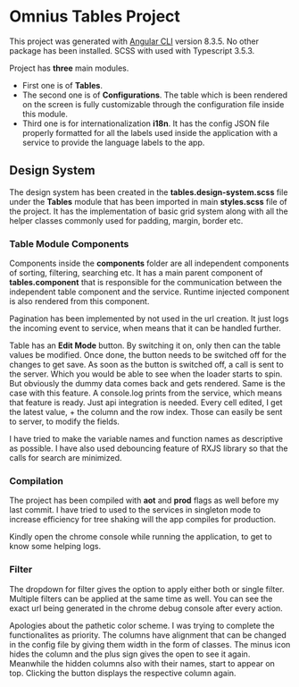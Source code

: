 # Omnius Tables Project

This project was generated with [Angular CLI](https://github.com/angular/angular-cli) version 8.3.5. No other package has been installed. SCSS with used with Typescript 3.5.3.

Project has **three** main modules.
- First one is of **Tables**.
- The second one is of **Configurations**. The table which is been rendered on the screen is fully customizable through the configuration file inside this module.
- Third one is for internationalization **i18n**. It has the config JSON file properly formatted for all the labels used inside the application with a service to provide the language labels to the app. 

## Design System
The design system has been created in the **tables.design-system.scss** file under the **Tables** module that has been imported in main **styles.scss** file of the project. It has the implementation of basic grid system along with all the helper classes commonly used for padding, margin, border etc.

### Table Module Components
Components inside the **components** folder are all independent components of sorting, filtering, searching etc.
It has a main parent component of **tables.component**  that is responsible for the communication between the independent table component and the service. Runtime injected component is also rendered from this component. 

Pagination has been implemented by not used in the url creation. It just logs the incoming event to service, when means that it can be handled further. 

Table has an **Edit Mode** button. By switching it on, only then can the table values be modified. Once done, the button needs to be switched off for the changes to get save. As soon as the button is switched off, a call is sent to the server. Which you would be able to see when the loader starts to spin. But obviously the dummy data comes back and gets rendered. Same is the case with this feature. A console.log prints from the service, which means that feature is ready. Just api integration is needed. 
Every cell edited, I get the latest value, + the column and the row index. Those can easily be sent to server, to modify the fields. 

I have tried to make the variable names and function names as descriptive as possible. I have also used debouncing feature of RXJS library so that the calls for search are minimized.

### Compilation
The project has been compiled with **aot** and **prod** flags as well before my last commit. 
I have tried to used to the services in singleton mode to increase efficiency for tree shaking will the app compiles for production.

Kindly open the chrome console while running the application, to get to know some helping logs. 

### Filter
The dropdown for filter gives the option to apply either both or single filter. Multiple filters can be applied at the same time as well. You can see the exact url being generated in the chrome debug console after every action. 

Apologies about the pathetic color scheme. I was trying to complete the functionalites as priority. The columns have alignment that can be changed in the config file by giving them width in the form of classes. The minus icon hides the column and the plus sign gives the open to see it again. Meanwhile the hidden columns also with their names, start to appear on top. Clicking the button displays the respective column again. 
